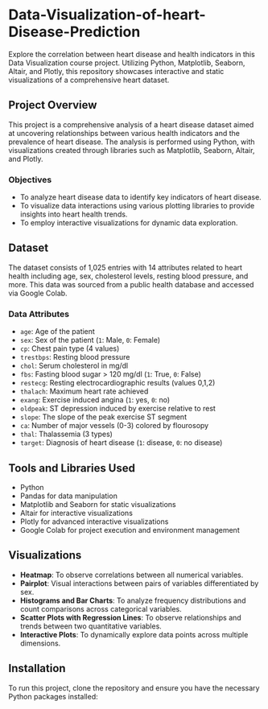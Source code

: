 # Data-Visualization-of-heart-Disease-Prediction
Explore the correlation between heart disease and health indicators in this Data Visualization course project. Utilizing Python, Matplotlib, Seaborn, Altair, and Plotly, this repository showcases interactive and static visualizations of a comprehensive heart dataset.

## Project Overview
This project is a comprehensive analysis of a heart disease dataset aimed at uncovering relationships between various health indicators and the prevalence of heart disease. The analysis is performed using Python, with visualizations created through libraries such as Matplotlib, Seaborn, Altair, and Plotly.

### Objectives
- To analyze heart disease data to identify key indicators of heart disease.
- To visualize data interactions using various plotting libraries to provide insights into heart health trends.
- To employ interactive visualizations for dynamic data exploration.

## Dataset
The dataset consists of 1,025 entries with 14 attributes related to heart health including age, sex, cholesterol levels, resting blood pressure, and more. This data was sourced from a public health database and accessed via Google Colab.

### Data Attributes
- `age`: Age of the patient
- `sex`: Sex of the patient (`1`: Male, `0`: Female)
- `cp`: Chest pain type (4 values)
- `trestbps`: Resting blood pressure
- `chol`: Serum cholesterol in mg/dl
- `fbs`: Fasting blood sugar > 120 mg/dl (`1`: True, `0`: False)
- `restecg`: Resting electrocardiographic results (values 0,1,2)
- `thalach`: Maximum heart rate achieved
- `exang`: Exercise induced angina (`1`: yes, `0`: no)
- `oldpeak`: ST depression induced by exercise relative to rest
- `slope`: The slope of the peak exercise ST segment
- `ca`: Number of major vessels (0-3) colored by flourosopy
- `thal`: Thalassemia (3 types)
- `target`: Diagnosis of heart disease (`1`: disease, `0`: no disease)

## Tools and Libraries Used
- Python
- Pandas for data manipulation
- Matplotlib and Seaborn for static visualizations
- Altair for interactive visualizations
- Plotly for advanced interactive visualizations
- Google Colab for project execution and environment management

## Visualizations
- **Heatmap**: To observe correlations between all numerical variables.
- **Pairplot**: Visual interactions between pairs of variables differentiated by sex.
- **Histograms and Bar Charts**: To analyze frequency distributions and count comparisons across categorical variables.
- **Scatter Plots with Regression Lines**: To observe relationships and trends between two quantitative variables.
- **Interactive Plots**: To dynamically explore data points across multiple dimensions.

## Installation
To run this project, clone the repository and ensure you have the necessary Python packages installed:

